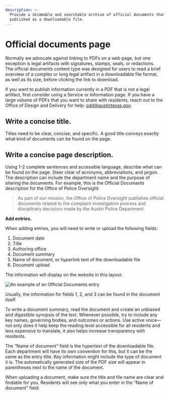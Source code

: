 ```yaml
---
description: >-
  Provide a skimmable and searchable archive of official documents that must be
  published as a downloadable file.
---
```


# Official documents page

Normally we advocate against linking to PDFs on a web page, but one exception is legal artifacts with signatures, stamps, seals, or redactions. The official documents content type was designed for users to read a brief overview of a complex or long legal artifact in a downloadable file format, as well as its size, before clicking the link to download.

If you want to publish information currently in a PDF that is not a legal artifact, first consider using a Service or Information page. If you have a large volume of PDFs that you want to share with residents, reach out to the Office of Design and Delivery for help: [odd@austintexas.gov](mailto:odd@austintexas.gov).

## **Write a concise title.**

Titles need to be clear, concise, and specific. A good title conveys exactly what kind of documents can be found on the page.

## **Write a concise page description.**

Using 1-2 complete sentences and accessible language, describe what can be found on the page. Steer clear of acronyms, abbreviations, and jargon. The description can include the department name and the purpose of sharing the documents. For example, this is the Official Documents description for the Office of Police Oversight:

> As part of our mission, the Office of Police Oversight publishes official documents related to the complaint investigation process and disciplinary decisions made by the Austin Police Department.

**Add entries.**

When adding entries, you will need to write or upload the following fields:

1. Document date
2. Title
3. Authoring office
4. Document summary
5. Name of document, or hyperlink text of the downloadable file
6. Document upload

The information will display on the website in this layout:

![An example of an Official Documents entry](../../.gitbook/assets/screen-shot-2019-10-15-at-6.53.33-pm.png)

Usually, the information for fields 1, 2, and 3 can be found in the document itself.

To write a document summary, read the document and create an unbiased and digestible synopsis of the text. Whenever possible, try to include any key names, governing bodies, and outcomes or actions. Use active voice—not only does it help keep the reading level accessible for all residents and less expensive to translate, it also helps increase transparency with residents.

The “Name of document” field is the hypertext of the downloadable file. Each department will have its own convention for this, but it can be the same as the entry title. Key information might include the type of document it is. The automatically generated size of the PDF size will appear in parentheses next to the name of the document.

When uploading a document, make sure the title and file name are clear and findable for you. Residents will see only what you enter in the “Name of document” field.

